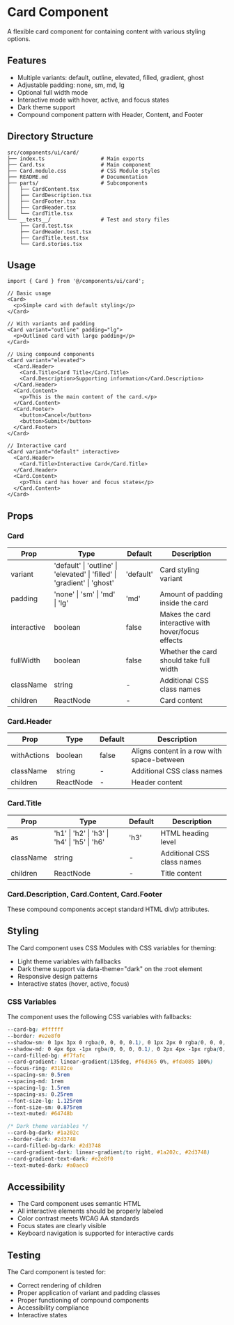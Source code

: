 # Card Component

A flexible card component for containing content with various styling options.

## Features

- Multiple variants: default, outline, elevated, filled, gradient, ghost
- Adjustable padding: none, sm, md, lg
- Optional full width mode
- Interactive mode with hover, active, and focus states
- Dark theme support
- Compound component pattern with Header, Content, and Footer

## Directory Structure

```
src/components/ui/card/
├── index.ts                  # Main exports
├── Card.tsx                  # Main component
├── Card.module.css           # CSS Module styles
├── README.md                 # Documentation
├── parts/                    # Subcomponents
│   ├── CardContent.tsx
│   ├── CardDescription.tsx
│   ├── CardFooter.tsx
│   ├── CardHeader.tsx
│   └── CardTitle.tsx
└── __tests__/                # Test and story files
    ├── Card.test.tsx
    ├── CardHeader.test.tsx
    ├── CardTitle.test.tsx
    └── Card.stories.tsx
```

## Usage

```tsx
import { Card } from '@/components/ui/card';

// Basic usage
<Card>
  <p>Simple card with default styling</p>
</Card>

// With variants and padding
<Card variant="outline" padding="lg">
  <p>Outlined card with large padding</p>
</Card>

// Using compound components
<Card variant="elevated">
  <Card.Header>
    <Card.Title>Card Title</Card.Title>
    <Card.Description>Supporting information</Card.Description>
  </Card.Header>
  <Card.Content>
    <p>This is the main content of the card.</p>
  </Card.Content>
  <Card.Footer>
    <button>Cancel</button>
    <button>Submit</button>
  </Card.Footer>
</Card>

// Interactive card
<Card variant="default" interactive>
  <Card.Header>
    <Card.Title>Interactive Card</Card.Title>
  </Card.Header>
  <Card.Content>
    <p>This card has hover and focus states</p>
  </Card.Content>
</Card>
```

## Props

### Card

| Prop | Type | Default | Description |
|------|------|---------|-------------|
| variant | 'default' \| 'outline' \| 'elevated' \| 'filled' \| 'gradient' \| 'ghost' | 'default' | Card styling variant |
| padding | 'none' \| 'sm' \| 'md' \| 'lg' | 'md' | Amount of padding inside the card |
| interactive | boolean | false | Makes the card interactive with hover/focus effects |
| fullWidth | boolean | false | Whether the card should take full width |
| className | string | - | Additional CSS class names |
| children | ReactNode | - | Card content |

### Card.Header

| Prop | Type | Default | Description |
|------|------|---------|-------------|
| withActions | boolean | false | Aligns content in a row with space-between |
| className | string | - | Additional CSS class names |
| children | ReactNode | - | Header content |

### Card.Title

| Prop | Type | Default | Description |
|------|------|---------|-------------|
| as | 'h1' \| 'h2' \| 'h3' \| 'h4' \| 'h5' \| 'h6' | 'h3' | HTML heading level |
| className | string | - | Additional CSS class names |
| children | ReactNode | - | Title content |

### Card.Description, Card.Content, Card.Footer

These compound components accept standard HTML div/p attributes.

## Styling

The Card component uses CSS Modules with CSS variables for theming:

- Light theme variables with fallbacks
- Dark theme support via data-theme="dark" on the :root element
- Responsive design patterns
- Interactive states (hover, active, focus)

### CSS Variables

The component uses the following CSS variables with fallbacks:

```css
--card-bg: #ffffff
--border: #e2e8f0
--shadow-sm: 0 1px 3px 0 rgba(0, 0, 0, 0.1), 0 1px 2px 0 rgba(0, 0, 0, 0.06)
--shadow-md: 0 4px 6px -1px rgba(0, 0, 0, 0.1), 0 2px 4px -1px rgba(0, 0, 0, 0.06)
--card-filled-bg: #f7fafc
--card-gradient: linear-gradient(135deg, #f6d365 0%, #fda085 100%)
--focus-ring: #3182ce
--spacing-sm: 0.5rem
--spacing-md: 1rem
--spacing-lg: 1.5rem
--spacing-xs: 0.25rem
--font-size-lg: 1.125rem
--font-size-sm: 0.875rem
--text-muted: #64748b

/* Dark theme variables */
--card-bg-dark: #1a202c
--border-dark: #2d3748
--card-filled-bg-dark: #2d3748
--card-gradient-dark: linear-gradient(to right, #1a202c, #2d3748)
--card-gradient-text-dark: #e2e8f0
--text-muted-dark: #a0aec0
```

## Accessibility

- The Card component uses semantic HTML
- All interactive elements should be properly labeled
- Color contrast meets WCAG AA standards
- Focus states are clearly visible
- Keyboard navigation is supported for interactive cards

## Testing

The Card component is tested for:
- Correct rendering of children
- Proper application of variant and padding classes
- Proper functioning of compound components
- Accessibility compliance
- Interactive states